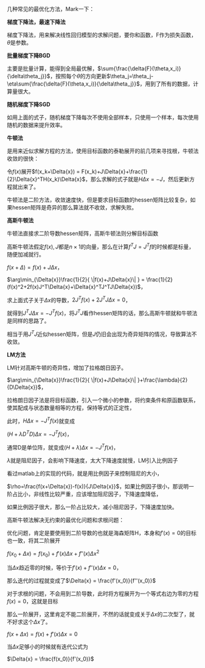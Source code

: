 几种常见的最优化方法，Mark一下：

**梯度下降法，最速下降法**

梯度下降法，用来解决线性回归模型的求解问题，要你和函数，F作为损失函数，$\theta$是参数。

**批量梯度下降BGD**

主要是批量计算，能得到全局最优解，$\sum{\frac{\delta{F}(\theta,x_i)}{\delta\theta_j}}$，按照每个$\theta$的方向更新$\theta_j=\theta_j-\eta\sum{\frac{\delta{F}(\theta,x_i)}{\delta\theta_j}}$，用到了所有的数据，计算量很大。

**随机梯度下降SGD**

如用上面的式子，随机梯度下降每次不使用全部样本，只使用一个样本，每次使用随机的数据来提升效率。



**牛顿法**

是用来近似求解方程的方法，使用目标函数的泰勒展开的前几项来寻找根，牛顿法收敛的很快：

令$f(x)$展开$f(x_k+\Delta{x}) = F(x_k)+J\Delta{x}+\frac{1}{2}\Delta{x}^TH(x_k)\Delta{x}$，那么求解的式子就是$H\Delta{x}=-J$，然后更新方程就出来了。

牛顿法是二阶方法，收敛速度快，但是要求目标函数的hessen矩阵比较复杂，如果hessen矩阵是奇异的那么算法就不收敛，求解失败。



**高斯牛顿法**

牛顿法直接求二阶导数hessen矩阵，高斯牛顿法则分解目标函数

高斯牛顿法假定$f(x),J$都是$n\times{1}$的向量，那么在计算$f^TJ=J^Tf$的时候都是标量，随便加减就行。

$f(x+\Delta) = f(x)+J\Delta{x}$，

$\arg\min_{\Delta{x}}\frac{1}{2}{ \|f(x)+J\Delta{x}\| } = \frac{1}{2}(f(x)^2+2f(x)J^T\Delta{x}+\Delta{x}^TJ^TJ\Delta{x})$，

求上面式子关于$\Delta{x}$的导数，$2J^Tf(x)+2J^TJ\Delta{x}=0$，

就得到$J^TJ\Delta{x} = -J^Tf(x)$，将$J^TJ$看作hessen矩阵的话，那么高斯牛顿就和牛顿法是同样的思路了。

相当于用$J^TJ$近似hessen矩阵，但是$J$仍旧会出现为奇异矩阵的情况，导致算法不收敛。



**LM方法**

LM针对高斯牛顿的奇异性，增加了拉格朗日因子。

$\arg\min_{\Delta{x}}\frac{1}{2}{ \|f(x)+J\Delta{x}\| }+\frac{\lambda}{2}{D\Delta{x}}$，

拉格朗日因子法是将目标函数，引入一个微小的参数，将约束条件和原函数联系，使其配成与状态数量相等的方程，保持等式的正定性，

此时，$H\Delta{x}=-J^Tf(x)$就变成

$(H+\lambda{D^TD})\Delta{x}=-J^Tf(x)$，

通常D是单位阵，就变成$(H+\lambda)\Delta{x}=-J^Tf(x)$，

$\lambda$就是阻尼因子，会影响下降速度，太大下降速度就慢，LM引入比例因子

看过matlab上的实现的代码，就是用比例因子来控制阻尼的大小，

$\rho=\frac{f(x+\Delta{x})-f(x)}{J\Delta{x}}$，如果比例因子很小，那说明一阶占比小，非线性比较严重，应该增加阻尼因子，下降速度降低，

如果比例因子很大，那么一阶占比较大，减小阻尼因子，下降速度加快。



高斯牛顿法解决无约束的最优化问题和求根问题：

优化问题，肯定是要使用到二阶导数的也就是海森矩阵H，本身和$f'(x)=0$的目标也一致，将其二阶展开

$f(x_0+\Delta{x})=f(x_0)+f'(x)\Delta{x}+f''(x)\Delta{x^2}$

当$\Delta{x}$趋近零的时候，等价于$f'(x)+f''(x)\Delta{x}=0$，

那么迭代的过程就变成了$\Delta{x} = \frac{f'(x_0)}{f''(x_0)}$

对于求根的问题，不会用到二阶导数，此时将方程展开为一个等式右边为零的方程$f(x)=0$，这就是目标

那么一阶展开，这里肯定不能二阶展开，不然的话就变成关于$\Delta{x}$的二次型了，就不好求这个$\Delta{x}$了。

$f(x+\Delta{x})=f(x)+f'(x)\Delta{x}=0$

当$\Delta{x}$足够小的时候就有迭代公式为

$\Delta{x} = \frac{f(x_0)}{f'(x_0)}$











